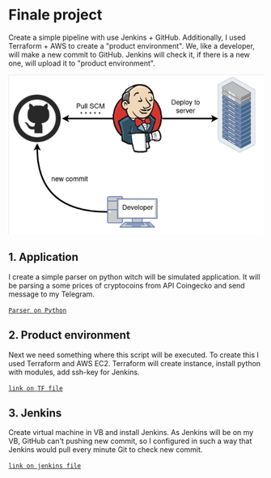 # Finale project

Create a simple pipeline with use Jenkins + GitHub. Additionally, I used Terraform + AWS to create a "product environment". We, like a developer, will make a new commit to GitHub. Jenkins will check it, if there is a new one, will upload it to "product environment".

![alt text](https://github.com/whitemag313/DevOps_online_Kharkiv_2022_1/blob/master/m9_FinaleProject/scheme_fp.png)

## 1. Application
I create a simple parser on python witch will be simulated application. It will be parsing a some prices of cryptocoins from API Coingecko and send message to my Telegram.

<code>[Parser on Python](https://github.com/whitemag313/DevOps_online_Kharkiv_2022_1/blob/master/m9_FinaleProject/parser_cg.py "link on GitHub")
</code>

## 2. Product environment
Next we need something where this script will be executed. To create this I used Terraform and AWS EC2.
Terraform will create instance, install python with modules, add ssh-key for Jenkins.

<code>[link on TF file](https://github.com/whitemag313/DevOps_online_Kharkiv_2022_1/blob/master/m9_FinaleProject/TF/main.tf "link on GitHub")
</code>

## 3. Jenkins
Create virtual machine in VB and install Jenkins. As Jenkins will be on my VB, GitHub can't pushing new commit, so I configured in such a way that Jenkins would pull every minute Git to check new commit.

<code>[link on jenkins file](https://github.com/whitemag313/DevOps_online_Kharkiv_2022_1/blob/master/m9_FinaleProject/test_job.jenkins "link on GitHub")
